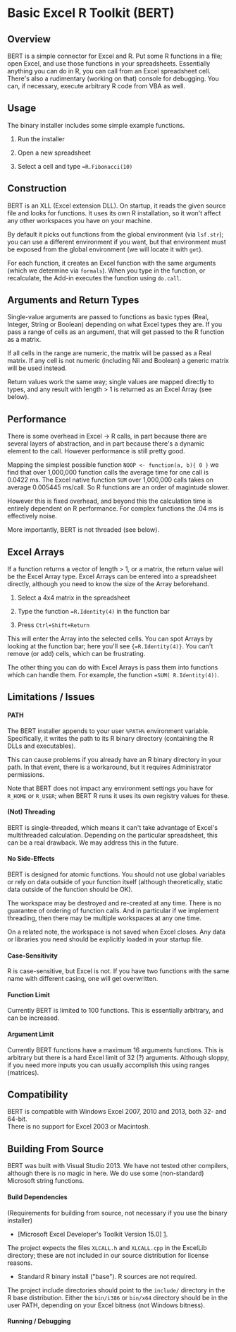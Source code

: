
Basic Excel R Toolkit (BERT)
============================

Overview
--------

BERT is a simple connector for Excel and R.  Put some R functions in a file;
open Excel, and use those functions in your spreadsheets.  Essentially
anything you can do in R, you can call from an Excel spreadsheet cell.
There's also a rudimentary (working on that) console for debugging.  You can,
if necessary, execute arbitrary R code from VBA as well.

Usage
-----

The binary installer includes some simple example functions.

 1. Run the installer

 2. Open a new spreadsheet

 3. Select a cell and type `=R.Fibonacci(10)`
 
Construction
------------

BERT is an XLL (Excel extension DLL).  On startup, it reads the given
source file and looks for functions.  It uses its own R installation, so it
won't affect any other workspaces you have on your machine.

By default it picks out functions from the global environment (via `lsf.str`);
you can use a different environment if you want, but that environment must
be exposed from the global environment (we will locate it with `get`).

For each function, it creates an Excel function with the same arguments
(which we determine via `formals`).  When you type in the function, or
recalculate, the Add-in executes the function using `do.call`.

Arguments and Return Types
--------------------------

Single-value arguments are passed to functions as basic types (Real, Integer,
String or Boolean) depending on what Excel types they are.  If you pass a range
of cells as an argument, that will get passed to the R function as a matrix.

If all cells in the range are numeric, the matrix will be passed as a Real matrix.
If any cell is not numeric (including Nil and Boolean) a generic matrix will
be used instead.

Return values work the same way; single values are mapped directly to types,
and any result with length > 1 is returned as an Excel Array (see below).

Performance
-----------

There is some overhead in Excel -> R calls, in part because there are
several layers of abstraction, and in part because there's a dynamic element
to the call.  However performance is still pretty good.

Mapping the simplest possible function `NOOP <- function(a, b){ 0 }` we find
that over 1,000,000 function calls the average time for one call is 0.0422 ms.
The Excel native function `SUM` over 1,000,000 calls takes on average
0.005445 ms/call.  So R functions are an order of magintude slower.

However this is fixed overhead, and beyond this the calculation time is
entirely dependent on R performance.  For complex functions the .04 ms is
effectively noise.

More importantly, BERT is not threaded (see below).

Excel Arrays
------------

If a function returns a vector of length > 1, or a matrix, the return value
will be the Excel Array type.  Excel Arrays can be entered into a spreadsheet
directly, although you need to know the size of the Array beforehand.  

1. Select a 4x4 matrix in the spreadsheet

2. Type the function `=R.Identity(4)` in the function bar

3. Press `Ctrl+Shift+Return`

This will enter the Array into the selected cells.  You can spot Arrays by
looking at the function bar; here you'll see `{=R.Identity(4)}`.  You can't
remove (or add) cells, which can be frustrating.

The other thing you can do with Excel Arrays is pass them into functions
which can handle them.  For example, the function `=SUM( R.Identity(4))`.

Limitations / Issues
--------------------

#### PATH ####

The BERT installer appends to your user `%PATH%` environment variable.
Specifically, it writes the path to its R binary directory (containing the
R DLLs and executables).

This can cause problems if you already have an R binary directory in your
path.  In that event, there is a workaround, but it requires Administrator
permissions.

Note that BERT does not impact any environment settings you have for `R_HOME`
or `R_USER`; when BERT R runs it uses its own registry values for these.

#### (Not) Threading ####

BERT is single-threaded, which means it can't take advantage of Excel's
multithreaded calculation.  Depending on the particular spreadsheet, this can
be a real drawback.  We may address this in the future.

#### No Side-Effects ####

BERT is designed for atomic functions.  You should not use global variables
or rely on data outside of your function itself (although theoretically, static
data outside of the function should be OK).

The workspace may be destroyed and re-created at any time.  There is no
guarantee of ordering of function calls.  And in particular if we implement
threading, then there may be multiple workspaces at any one time.

On a related note, the workspace is not saved when Excel closes.  Any data or
libraries you need should be explicitly loaded in your startup file.

#### Case-Sensitivity ####

R is case-sensitive, but Excel is not.  If you have two functions with the
same name with different casing, one will get overwritten.

#### Function Limit ####

Currently BERT is limited to 100 functions.  This is essentially arbitrary, and
can be increased.

#### Argument Limit ####

Currently BERT functions have a maximum 16 arguments functions.  This is
arbitrary but there is a hard Excel limit of 32 (?) arguments.  Although sloppy,
if you need more inputs you can usually accomplish this using ranges (matrices).

Compatibility
-------------

BERT is compatible with Windows Excel 2007, 2010 and 2013, both 32- and 64-bit.  
There is no support for Excel 2003 or Macintosh.

Building From Source
--------------------

BERT was built with Visual Studio 2013.  We have not tested other compilers, although
there is no magic in here.  We do use some (non-standard) Microsoft string functions.

#### Build Dependencies ####

(Requirements for building from source, not necessary if you use the binary installer)

 * [Microsoft Excel Developer's Toolkit Version 15.0] [1].

The project expects the files `XLCALL.h` and `XLCALL.cpp` in the ExcelLib
directory; these are not included in our source distribution for license
reasons.

 * Standard R binary install ("base").  R sources are not required.  

The project include directories should point to the `include/` directory in the
R base distribution.  Either the `bin/i386` or `bin/x64` directory should be in
the user PATH, depending on your Excel bitness (not Windows bitness).

#### Running / Debugging ####




[1]: http://msdn.microsoft.com/en-us/library/office/bb687883(v=office.15).aspx
